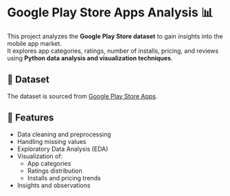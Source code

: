 # Google Play Store Apps Analysis 📊

This project analyzes the **Google Play Store dataset** to gain insights into the mobile app market.  
It explores app categories, ratings, number of installs, pricing, and reviews using **Python data analysis and visualization techniques**.

## 📂 Dataset
The dataset is sourced from [Google Play Store Apps](https://raw.githubusercontent.com/krishnaik06/playstore-Dataset/main/googleplaystore.csv).

## 📑 Features
- Data cleaning and preprocessing
- Handling missing values
- Exploratory Data Analysis (EDA)
- Visualization of: 
  - App categories
  - Ratings distribution
  - Installs and pricing trends
- Insights and observations
